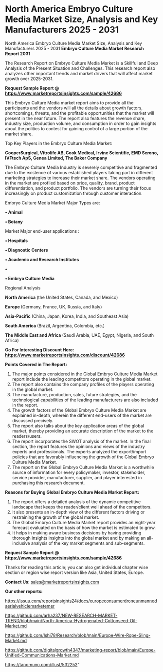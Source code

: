 # North America Embryo Culture Media Market Size, Analysis and Key Manufacturers 2025 - 2031
North America Embryo Culture Media Market Size, Analysis and Key Manufacturers 2025 - 2031
<strong>Embryo Culture Media Market Research Report 2031</strong>

The Research Report on Embryo Culture Media Market is a Skillful and Deep Analysis of the Present Situation and Challenges. This research report also analyzes other important trends and market drivers that will affect market growth over 2025-2031.

<strong>Request Sample Report @ <a href=https://www.marketreportsinsights.com/sample/42686>https://www.marketreportsinsights.com/sample/42686</a></strong>

This Embryo Culture Media market report aims to provide all the participants and the vendors will all the details about growth factors, shortcomings, threats, and the profitable opportunities that the market will present in the near future. The report also features the revenue share, industry size, production volume, and consumption in order to gain insights about the politics to contest for gaining control of a large portion of the market share.

Top Key Players in the Embryo Culture Media Market:

<strong>CooperSurgical, Vitrolife AB, Cook Medical, Irvine Scientific, EMD Serono, IVFtech ApS, Genea Limited, The Baker Company</strong>

The Embryo Culture Media Industry is severely competitive and fragmented due to the existence of various established players taking part in different marketing strategies to increase their market share. The vendors operating in the market are profiled based on price, quality, brand, product differentiation, and product portfolio. The vendors are turning their focus increasingly on product customization through customer interaction.

Embryo Culture Media Market Major Types are:

<strong>•  Animal

•  Botany</strong>

Market Major end-user applications :

<strong>•  Hospitals

•  Diagnostic Centers

•  Academic and Research Institutes

•  

•  Embryo Culture Media</strong>

Regional Analysis

</u><strong><b>North America</b></strong> (the United States, Canada, and Mexico)

<strong><b>Europe </b></strong>(Germany, France, UK, Russia, and Italy)

<strong><b>Asia-Pacific</b></strong> (China, Japan, Korea, India, and Southeast Asia)

<strong><b>South America</b></strong> (Brazil, Argentina, Colombia, etc.)

<strong><b>The Middle East and Africa</b></strong> (Saudi Arabia, UAE, Egypt, Nigeria, and South Africa)

<strong>Go For Interesting Discount Here: <a href=https://www.marketreportsinsights.com/discount/42686>https://www.marketreportsinsights.com/discount/42686</a></strong>

<strong>Points Covered in The Report:</strong>
<ol>
  <li>The major points considered in the Global Embryo Culture Media Market report include the leading competitors operating in the global market.</li>
  <li>The report also contains the company profiles of the players operating in the global market.</li>
  <li>The manufacture, production, sales, future strategies, and the technological capabilities of the leading manufacturers are also included in the report.</li>
  <li>The growth factors of the Global Embryo Culture Media Market are explained in-depth, wherein the different end-users of the market are discussed precisely.</li>
  <li>The report also talks about the key application areas of the global market, thereby providing an accurate description of the market to the readers/users.</li>
  <li>The report incorporates the SWOT analysis of the market. In the final section, the report features the opinions and views of the industry experts and professionals. The experts analyzed the export/import policies that are favorably influencing the growth of the Global Embryo Culture Media Market.</li>
  <li>The report on the Global Embryo Culture Media Market is a worthwhile source of information for every policymaker, investor, stakeholder, service provider, manufacturer, supplier, and player interested in purchasing this research document.</li>
</ol>
<strong>Reasons for Buying Global Embryo Culture Media Market Report:</strong>

<ol>
  <li>The report offers a detailed analysis of the dynamic competitive landscape that keeps the reader/client well ahead of the competitors.</li>
  <li>It also presents an in-depth view of the different factors driving or restraining the growth of the global market.</li>
  <li>The Global Embryo Culture Media Market report provides an eight-year forecast evaluated on the basis of how the market is estimated to grow.</li>
  <li>It helps in making aware business decisions by having providing thorough insights insights into the global market and by making an all-inclusive analysis of the key market segments and sub-segments.</li>
</ol>
<strong>Request Sample Report @ <a href=https://www.marketreportsinsights.com/sample/42686>https://www.marketreportsinsights.com/sample/42686</a></strong>


Thanks for reading this article; you can also get individual chapter wise section or region wise report version like Asia, United States, Europe.

<strong>Contact Us:</strong>
sales@marketreportsinsights.com

<strong>Our other reports:</strong>

<a href=https://issuu.com/reportsinsights24/docs/europeconsumerdroneunmannedaerialvehiclemarketemer>https://issuu.com/reportsinsights24/docs/europeconsumerdroneunmannedaerialvehiclemarketemer</a>

<a href=https://github.com/arha237/NEW-RESEARCH-MARKET-TREND/blob/main/North-America-Hydrogenated-Cottonseed-Oil-Market.md>https://github.com/arha237/NEW-RESEARCH-MARKET-TREND/blob/main/North-America-Hydrogenated-Cottonseed-Oil-Market.md</a>

<a href=https://github.com/Ishi78/Research/blob/main/Europe-Wire-Rope-Sling-Market.md>https://github.com/Ishi78/Research/blob/main/Europe-Wire-Rope-Sling-Market.md</a>

<a href=https://github.com/digitalgrowth4347/marketing-report/blob/main/Europe-Unified-Communications-Market.md>https://github.com/digitalgrowth4347/marketing-report/blob/main/Europe-Unified-Communications-Market.md</a>

<a href=https://tanomuno.com/illust/532252>https://tanomuno.com/illust/532252</a>"
